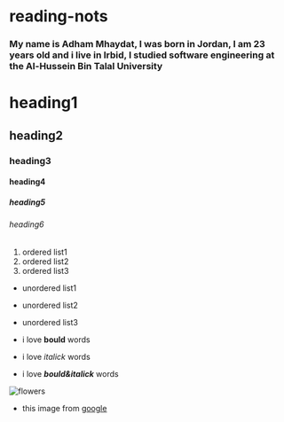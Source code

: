 # reading-nots
### My name is Adham Mhaydat, I was born in Jordan, I am 23 years old and i live in Irbid, I studied software engineering at the Al-Hussein Bin Talal University 


# heading1
## heading2
### heading3
#### heading4
##### heading5
###### heading6

1. ordered list1
2. ordered list2
3. ordered list3

* unordered list1
* unordered list2
* unordered list3


* i love **bould** words
* i love *italick* words
* i love ***bould&italick*** words

![flowers](https://www.cnet.com/a/img/-hKxkdumNe7lH0cJGaxr9q1Dgsg=/940x528/2021/03/29/0ed0cf8c-d1b0-4a21-af3a-6b1f42bf7975/floom.jpg)


- this image from [google](https://www.google.com)


